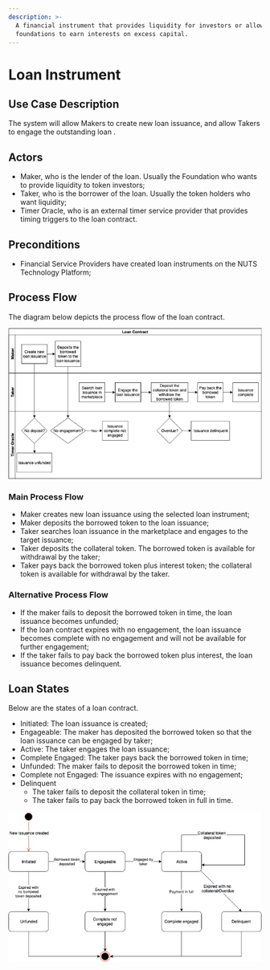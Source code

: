 ```yaml
---
description: >-
  A financial instrument that provides liquidity for investors or allows
  foundations to earn interests on excess capital.
---
```


# Loan Instrument

## Use Case Description

The system will allow Makers to create new loan issuance, and allow Takers to engage the outstanding loan .

## Actors

* Maker, who is the lender of the loan. Usually the Foundation who wants to provide liquidity to token investors;
* Taker, who is the borrower of the loan. Usually the token holders who want liquidity;
* Timer Oracle, who is an external timer service provider that provides timing triggers to the loan contract.

## Preconditions

* Financial Service Providers have created loan instruments on the NUTS Technology Platform;

## Process Flow

The diagram below depicts the process flow of the loan contract.

![](../../.gitbook/assets/loan-interaction-diagram.jpg)

### Main Process Flow

* Maker creates new loan issuance using the selected loan instrument;
* Maker deposits the borrowed token to the loan issuance;
* Taker searches loan issuance in the marketplace and engages to the target issuance;
* Taker deposits the collateral token. The borrowed token is available for withdrawal by the taker;
* Taker pays back the borrowed token plus interest token; the collateral token is available for withdrawal by the taker.

### Alternative Process Flow

* If the maker fails to deposit the borrowed token in time, the loan issuance becomes unfunded;
* If the loan contract expires with no engagement, the loan issuance becomes complete with no engagement and will not be available for further engagement;
* If the taker fails to pay back the borrowed token plus interest, the loan issuance becomes delinquent.

## Loan States

Below are the states of a loan contract.

* Initiated: The loan issuance is created;
* Engageable: The maker has deposited the borrowed token so that the loan issuance can be engaged by taker;
* Active: The taker engages the loan issuance;
* Complete Engaged: The taker pays back the borrowed token in time;
* Unfunded: The maker fails to deposit the borrowed token in time;
* Complete not Engaged: The issuance expires with no engagement;
* Delinquent
  * The taker fails to deposit the collateral token in time;
  * The taker fails to pay back the borrowed token in full in time.

![](../../.gitbook/assets/loan-state-diagram-1.jpg)

